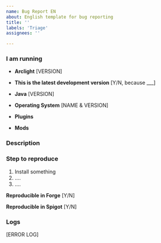 ```yaml
---
name: Bug Report EN
about: English template for bug reporting
title: ''
labels: 'Triage'
assignees: ''

---
```


<!-- This is an example comment and it won't be displayed -->

### I am running

* **Arclight** [VERSION] <!-- Versions are printed when Arclight is starting, for example arclight-1.15.2-1.0.3-SNAPSHOT-9455d03 -->

* **This is the latest development version** [Y/N, because ___]
<!-- Latest development build can be found at https://ci.appveyor.com/project/IzzelAliz/arclight/build/artifacts
     The issue you are reporting may be fixed
     If you are not running latest dev version, explain why -->

* **Java** [VERSION] <!-- Type java -version in your console -->

* **Operating System** [NAME & VERSION]

  <!-- Provide your plugins' versions if possible and this gives your report higher processing priority -->

* **Plugins** <!-- Run /plugins -->

* **Mods** <!-- Run /forge mods -->


### Description

<!-- Please include as much information as possible. For the description, assume we have no idea how 
        mods work, be as detailed as possible and include a step by step reproduction. It is recommended 
        you try to reproduce the issue you are having yourself with as few mods as possible. 
        The clearer the description, the higher the report processing priority -->

### Step to reproduce

1. Install something
2. ....
3. ....

<!-- (Optional) Server pack link: --> <!-- If you have too much mods/plugins included and you are not able to minimize the reproducible list, you can upload your server pack to GoogleDrive/Mega maybe. -->

<!-- If this is a mod related issue, test it in Forge without Arclight -->
**Reproducible in Forge** [Y/N]

<!-- If this is a plugin related issue, test it in Spigot without Arclight -->
**Reproducible in Spigot** [Y/N]

### Logs

[ERROR LOG]

<!-- Logs can be found in /logs/latest.log -->
<!-- After server is stopped, paste it to https://paste.ubuntu.com/ -->

<!-- If you have trouble using a pastebin, paste these codes to {ERROR LOG] and fill it

<details><pre>
[Logs here]
</pre></details>

-->